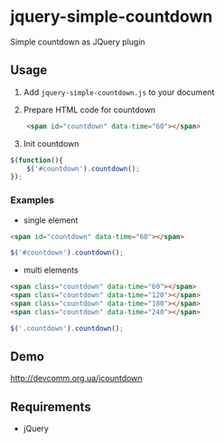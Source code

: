 jquery-simple-countdown
==========

Simple countdown as JQuery plugin

## Usage

1. Add `jquery-simple-countdown.js` to your document

2. Prepare HTML code for countdown
```html
	<span id="countdown" data-time="60"></span>
```

3. Init countdown

```javascript
$(function(){
    $('#countdown').countdown();
});
```

### Examples

* single element

```html
<span id="countdown" data-time="60"></span>
```

```javascript
$('#countdown').countdown();
```

* multi elements

```html
<span class="countdown" data-time="60"></span>
<span class="countdown" data-time="120"></span>
<span class="countdown" data-time="180"></span>
<span class="countdown" data-time="240"></span>
```

```javascript
$('.countdown').countdown();
```

## Demo
http://devcomm.org.ua/jcountdown

## Requirements

* jQuery
